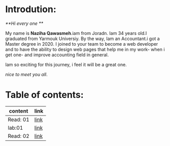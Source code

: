 
# Introdution: 
 _**Hi every one **_

My name is **Naziha Qawasmeh**.iam from Joradn. Iam 34 years old.I graduated from Yarmouk Universiy. 
By the way, Iam an Accountant.i got a Master degree in 2020.
I joined to your team to become a web developer and to have the ability to design web pages that help me in my work- when i get one- and improve accounting field in general.

Iam so exciting for this journey, i feel it will be a great one.

*nice to meet you all*.


# Table of contents:

|  content       | link |
| ----------    | ----------- |
| Read: 01       | [link](https://replit.com/@naziha1986/reading-notesmd#Read:01.md) |
| lab:01         |[link](https://replit.com/@naziha1986/reading-notesmd#lab01.md)        |
|Read: 02|[link](https://replit.com/@naziha1986/reading-notesmd#Read:02.md)



